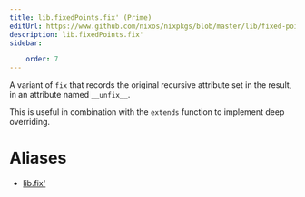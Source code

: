 ```yaml
---
title: lib.fixedPoints.fix' (Prime)
editUrl: https://www.github.com/nixos/nixpkgs/blob/master/lib/fixed-points.nix#L38C10
description: lib.fixedPoints.fix'
sidebar:

    order: 7
---
```


A variant of `fix` that records the original recursive attribute set in the
result, in an attribute named `__unfix__`.

This is useful in combination with the `extends` function to
implement deep overriding.


# Aliases

- [lib.fix'](/nix-doc-comments/reference/lib/lib-fix' (prime))


